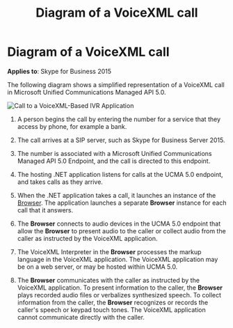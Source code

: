 ﻿---
title: Diagram of a VoiceXML call
description: Provides a diagram of a VoiceXML call as it relates to Skype for Business 2015 and provides a numbered list that describes the process shown in the diagram.
TOCTitle: Diagram of a VoiceXML call
ms:assetid: 81874951-9055-4c44-9869-fc2028ac957f
ms:mtpsurl: https://msdn.microsoft.com/library/Dn466124(v=office.16)
ms:contentKeyID: 65240065
ms.date: 07/27/2015
mtps_version: v=office.16
---

# Diagram of a VoiceXML call


**Applies to**: Skype for Business 2015

The following diagram shows a simplified representation of a VoiceXML call in Microsoft Unified Communications Managed API 5.0.

![Call to a VoiceXML-Based IVR Application](images/Dn466124.VoiceXMLCall_UCMA3(Office.16).png "Call to a VoiceXML-Based IVR Application")

1.  A person begins the call by entering the number for a service that they access by phone, for example a bank.

2.  The call arrives at a SIP server, such as Skype for Business Server 2015.

3.  The number is associated with a Microsoft Unified Communications Managed API 5.0 Endpoint, and the call is directed to this endpoint.

4.  The hosting .NET application listens for calls at the UCMA 5.0 endpoint, and takes calls as they arrive.

5.  When the .NET application takes a call, it launches an instance of the [Browser](/dotnet/api/microsoft.rtc.collaboration.audiovideo.voicexml.browser). The application launches a separate **Browser** instance for each call that it answers.

6.  The **Browser** connects to audio devices in the UCMA 5.0 endpoint that allow the **Browser** to present audio to the caller or collect audio from the caller as instructed by the VoiceXML application.

7.  The VoiceXML Interpreter in the **Browser** processes the markup language in the VoiceXML application. The VoiceXML application may be on a web server, or may be hosted within UCMA 5.0.

8.  The **Browser** communicates with the caller as instructed by the VoiceXML application. To present information to the caller, the **Browser** plays recorded audio files or verbalizes synthesized speech. To collect information from the caller, the **Browser** recognizes or records the caller's speech or keypad touch tones. The VoiceXML application cannot communicate directly with the caller.

